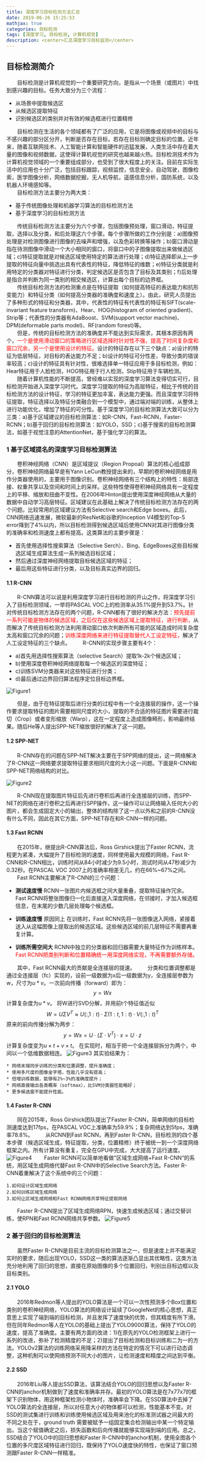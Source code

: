 ```yaml
---
title: 深度学习目标检测方法汇总
date: 2019-06-26 15:25:53
mathjax: true
categories: 目标检测
tags: [深度学习, 目标检测, 计算机视觉]
description: <center>汇总深度学习目标监测</center>
---
```


## 目标检测简介  

&emsp;&emsp;目标检测是计算机视觉的一个重要研究方向，是指从一个场景（或图片）中找到感兴趣的目标。任务大致分为三个流程：

* 从场景中提取候选区
* 从候选区提取特征
* 识别候选区的类别并对有效的候选框进行位置精修

&emsp;&emsp;目标检测在生活的各个领域都有了广泛的应用，它是将图像或视频中的目标与不感兴趣的部分区分开，判断是否存在目标，若存在目标则确定目标的位置。近年来，随着互联网技术、人工智能计算和智能硬件的迅猛发展，人类生活中存在着大量的图像和视频数据，这使得计算机视觉的研究也越来越火热。目标检测技术作为计算机视觉领域的一个重要组成部分，也受到了很大程度上的关注。目前在实际生活中的应用也十分广泛，包括目标跟踪，视频监控，信息安全，自动驾驶，图像检索，医学图像分析，网络数据挖掘，无人机导航，遥感信息分析，国防系统，以及机器人环境感知等。  
&emsp;&emsp;目标检测方法主要分为两大类：

* 基于传统图像处理和机器学习算法的目标检测方法
* 基于深度学习的目标检测方法

&emsp;&emsp;传统目标检测方法主要分为六个步骤，包括图像预处理，窗口滑动，特征提取，选择以及分类，和后处理这六个步骤。每个步骤所做的工作分别是：a)图像预处理是对检测图像进行图像的去噪声和增强，以及色彩转换等操作；b)窗口滑动是指在待测图像中滑动一个大小相同的窗口，将窗口中的子图像提取出来做候选区域；c)特征提取就是对候选区域使用特定的算法进行处理；d)特征选择即从上一步提取的特征向量中挑选出具有代表性的特征，降低特征的维数；e)特征分类就是利用特定的分类器对特征进行分类，判定候选区是否包含了目标及其类别；f)后处理是指合并判断为同一类别的相交候选区，计算出每个目标的边界框。  
&emsp;&emsp;传统目标检测方法的检测重点是在特征提取（如何提高特征的表达能力和抗形变能力）和特征分类（如何提高分类器的准确度和速度上）。由此，研究人员提出了多种形式的特征和分类器，其中，代表性的特征有代表性的特征有SIFT(scale-invariant feature transform)、Hear、HOG(histogram of oriented gradient)、Strip等；代表性的分类器有AdaBoost、SVM(support vector machine)、DPM(deformable parts model)、RF(random forest)等。  
&emsp;&emsp;但是，传统的目标检测方法的准确度并不能达到实际需求，其根本原因有两个，<font color=#ff000>一个是使用滑动窗口的策略进行区域选择时针对性不强，提高了时间复杂度和窗口冗余，另一个是使用设计的特征。</font>设计的特征存在以下三个缺点：a)设计的特征为低层特征，对目标的表达能力不足；b)设计的特征可分性差，导致分类的错误率较高；c)设计的特征具有针对性，很难选择单一特征应用于多目标检测，例如：Hear特征用于人脸检测，HOG特征用于行人检测，Stip特征用于车辆检测。  
&emsp;&emsp;随着计算机性能的不断提高，曾经难以实现的深度学习算法变得切实可行，目标检测开始进入深度学习时代。深度学习提取的特征为高层特征，相比于传统的目标检测方法的设计特征，学习的特征更加丰富，表达能力更强。而且深度学习将特征提取，特征选择以及特征分类融合到一个模型中，通过端对端的训练，从整体上进行功能优化，增加了特征的可分性。基于深度学习的目标检测算法大致可以分为三类：a)基于区域建议的目标检测算法：如R-CNN，Fast-RCNN，Faster-RCNN；b)基于回归的目标检测算法：如YOLO，SSD；c)基于搜索的目标检测算法，如基于视觉注意的AttentionNet，基于强化学习的算法。  

### 1 基于区域提名的深度学习目标检测算法

&emsp;&emsp;卷积神经网络（CNN）是区域提议（Region Propoal）算法的核心组成部分，卷积神经网络最早是有Yann LeCun教授提出来的，早期的卷积神经网络是用作分类器使用的，主要用于图像识别。卷积神经网络有三个结构上的特性：局部连接、权重共享以及空间和时间上的采样。这些特性使得卷积神经网络具有一定程度上的平移、缩放和扭曲不变性。在2006年Hinton提出使用深度神经网络从大量的数据中自动学习高层特征。区域建议在此基础上解决了传统目标检测方法存在的两个问题。比较常用的区域建议方法有Selective search和Edge boxes。此后，CNN网络迅速发展，微软最新的ResNet和谷歌的Inception V4模型的Top-5 error降到了4%以内，所以目标检测得到候选区域后使用CNN对其进行图像分类的准确率和检测速度上都有提高。这类算法的主要步骤是：

* 首先使用选择性搜索算法（Selective Serch）、Bing、EdgeBoxes这些目标候选区域生成算法生成一系列候选目标区域；
* 然后通过深度神经网络提取目标候选区域的特征；
* 最后用这些特征进行分类，以及目标真实边界的回归。

#### 1.1 R-CNN

&emsp;&emsp;R-CNN算法可以说是利用深度学习进行目标检测的开山之作，将深度学习引入了目标检测领域，一举将PASCAL VOC上的检测率从35.1%提升到53.7%。针对传统目标检测方法存在的两个问题，R-CNN都有了很好的解决方法：<font color=#ff000>预先提前一系列可能是物体的候选区域，之后仅在这些候选区域上提取特征，进行判断，</font>从而解决了传统目标检测方法利用滑动窗口依次判断所有可能的区域造成时间复杂度太高和窗口冗余的问题；<font color=#ff000>训练深度网络来进行特征提取替代人工设定特征，</font>解决了人工设定特征的三个缺点。
&emsp;&emsp;R-CNN的实现步骤主要有4个：

* a)首先用选择性搜索算法（selective Search）提取1k-2k个候选区域；
* b)使用深度卷积神经网络提取每一个候选区的深度特征；
* c)训练SVM分类器来对这些特征进行分类；
* d)最后通过边界回归算法程序定位目标边界框。

![Figure1](深度学习目标检测方法汇总/Figuer1.png)

&emsp;&emsp;但是，由于在特征提取后进行分类的过程中有一个全连接层的操作，这一个操作要求提取特征的图片需要相同尺度的大小，提取的不合适的特征图片需要进行裁切（Crop）或者变形缩放（Warp），这在一定程度上造成图像畸形，影响最终结果。随后He等人提出SPP-NET缩放很好的解决了这一问题。

#### 1.2 SPP-NET

&emsp;&emsp;R-CNN存在的问题在SPP-NET解决主要在于SPP网络的提出，这一网络解决了R-CNN这一网络要求提取特征要求相同尺度的大小这一问题。下面是R-CNN和SPP-NET网络结构的对比。

![Figure2](深度学习目标检测方法汇总/Figuer2.png)

&emsp;&emsp;R-CNN现在提取图片特征后先进行卷积后再进行全连接层的训练，而SPP-NET的网络在进行卷积之后再进行SPP操作，这一操作可以让网络输入任何大小的图片，都会生成固定大小的输出，整体的结构除了这一点以外和之前的R-CNN没有什么不同，因此在其它方面，SPP-NET存在和R-CNN一样的问题。

#### 1.3 Fast RCNN

&emsp;&emsp;在2015年，继提出R-CNN算法后，Ross Girshick提出了Faster RCNN，流程更为紧凑，大幅提升了目标检测的速度，同样使用最大规模的网络，Fast R-CNN和R-CNN相比，训练时间从84小时减少为9.5小时，测试时间从47秒减少为0.32秒。在PASCAL VOC 2007上的准确率相差无几，约在66%~67%之间。
&emsp;&emsp;Fast RCNN主要解决了R-CNN的三个问题：

* **测试速度慢**
  RCNN一张图片内候选框之间大量重叠，提取特征操作冗余。
  Fast RCNN将整张图像归一化后直接送入深度网络，在邻接时，才加入候选框信息，在末尾的少数几层处理每个候选框。

* **训练速度慢**
  原因同上
  在训练时，Fast RCNN先将一张图像送入网络，紧接着送入从这幅图像上提取出的候选区域。这些候选区域的前几层特征不需要再重复计算。

* **训练所需空间大**
  RCNN中独立的分类器和回归器需要大量特征作为训练样本。
  <font color=#ff000>Fast RCNN把类别判断和位置精确统一用深度网络实现，不再需要额外存储。</font>

&emsp;&emsp;其中，Fast RCNN最大的贡献是全连接层的提速。
&emsp;&emsp;分类和位置调整都是通过全连接层（fc）实现的，设前一级数据为x后一级数据为y，全连接层参数为w，尺寸为$u*v$。一次前向传播（forward）即为：$$y = Wx$$
    计算复杂度为$u*v$。
    将W进行SVD分解，并用前t个特征值近似$$W=U\Sigma   V^T\approx U(:,1:t)\cdot \Sigma  (1:t,1:t)\cdot V(:,1:t)^T$$
    原来的前向传播分解为两步：$$y = Wx = U\cdot (\Sigma   \cdot V^T)\cdot x = U\cdot z$$
    计算复杂度变为$u\times t+v\times t$。
    在实现时，相当于把一个全连接层拆分为两个，中间以一个低维数据相连。
![Figure3](深度学习目标检测方法汇总/Figuer3.png)
    其实验结果为：

    * 网络末端同步训练的分类和位置调整，提升准确度；
    * 使用多尺度的图像金字塔，性能几乎没有提高；
    * 倍增训练数据，能够有2%~3%的准确度提升；
    * 网络直接输出各类概率（softmax），比SVM分类器性能略好；
    * 更多候选窗不能提升性能。

#### 1.4 Faster R-CNN

&emsp;&emsp;同在2015年，Ross Girshick团队提出了Faster R-CNN，简单网络的目标检测速度达到17fps，在PASCAL VOC上准确率为59.9%；复杂网络达到5fps，准确率78.8%。
&emsp;&emsp;从RCNN到Fast RCNN，再到Faster R-CNN，目标检测的四个基本步骤（候选区域生成，特征提取，分类，位置精修）终于被统一到一个深度网络框架之内。所有计算没有重复，完全在GPU中完成，大大提高了运行速度。
![Figure4](深度学习目标检测方法汇总/Figuer4.png)
&emsp;&emsp;Faster RCNN可以简单地看做”区域生成网络+Fast R-CNN“的系统，用区域生成网络代替Fast R-CNN中的Selective Search方法。Faster R-CNN着重解决了这个系统中的三个问题：

    1.如何设计区域生成网络
    2.如何训练区域生成网络
    3.如何让区域生成网络和Fast RCNN网络共享特征提取网络
&emsp;&emsp;Faster R-CNN提出了区域生成网络RPN，快速生成候选区域；通过交替训练，使RPN和Fast RCNN网络共享参数。
![Figure5](深度学习目标检测方法汇总/Figuer5.png)

### 2 基于回归的目标检测算法

&emsp;&emsp;虽然Faster R-CNN是目前主流的目标检测算法之一，但是速度上并不能满足实时的要求，随后出现YOLO，SSD这一类的算法逐渐凸显出其优略性，这类方法充分地利用了回归的思想，直接在原始图像的多个位置回归，判别出目标边框以及目标类别。

#### 2.1 YOLO

&emsp;&emsp;2016年Redmon等人提出的YOLO算法是一个可以一次性预测多个Box位置和类别的卷积神经网络，YOLO算法的网络设计延续了GoogleNet的核心思想，真正意思上实现了端到端的目标检测，并且发挥了速度快的优势，但其精度有所下滑。但在同年Redmon等人在YOLO的基础上提出了YOLO9000算法，保持了YOLO的速度，提高了准确度。主要有两方面的改进：1)在原先的YOLO检测框架上进行一系列的改进，弥补了检测精度的不足；2)提出了目标检测和目标训练和二为一的方法。YOLOv2算法的训练网络采用降采样的方法在特定的情况下可以进行动态调整，这种机制可以使网络预测不同大小的图片，让检测速度和精度之间达到平衡。

#### 2.2 SSD

&emsp;&emsp;2016年Liu等人提出SSD算法，该算法结合YOLO的回归思想以及Faster R-CNN的anchor机制做到了速度和准确率并存。最初的YOLO算法是在7x77x7的框架下识别物体，用这种框架检测小物体时，准确率会下降。在SSD算法中去掉了YOLO算法的全连接层，所以对任意大小的物体都可以检测，性能基本不变。对SSD的测试集进行训练和训练使用候选区域及用来池化的标准测试器之间最大的不同之处在于，ground truth 需要被赋予一组固定集合检测输出中某一个特定输出。当这个赋值确定之后，损失函数和后向传播就能够实现端到端的应用。总之，SSD结合了YOLO中的回归思想和Faster R-CNN中的anchor机制，使用全图各个位置的多尺度区域特征进行回归，既保持了YOLO速度快的特性，也保证了窗口预测跟Faster R-CNN一样精准。
